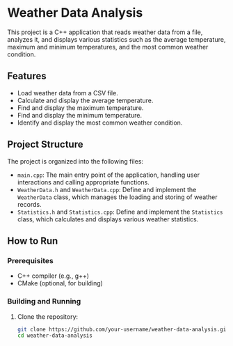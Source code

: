 # Weather Data Analysis

This project is a C++ application that reads weather data from a file, analyzes it, and displays various statistics such as the average temperature, maximum and minimum temperatures, and the most common weather condition.

## Features

- Load weather data from a CSV file.
- Calculate and display the average temperature.
- Find and display the maximum temperature.
- Find and display the minimum temperature.
- Identify and display the most common weather condition.

## Project Structure

The project is organized into the following files:

- `main.cpp`: The main entry point of the application, handling user interactions and calling appropriate functions.
- `WeatherData.h` and `WeatherData.cpp`: Define and implement the `WeatherData` class, which manages the loading and storing of weather records.
- `Statistics.h` and `Statistics.cpp`: Define and implement the `Statistics` class, which calculates and displays various weather statistics.

## How to Run

### Prerequisites

- C++ compiler (e.g., g++)
- CMake (optional, for building)

### Building and Running

1. Clone the repository:
   ```sh
   git clone https://github.com/your-username/weather-data-analysis.git
   cd weather-data-analysis
